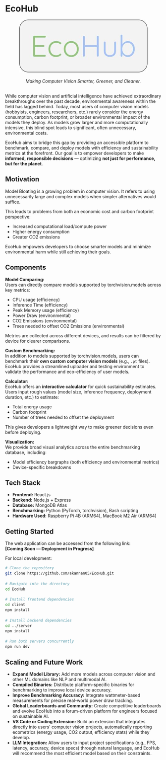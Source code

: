 # EcoHub

<div align="center">
  <img src="https://github.com/akannan05/EcoHub/blob/main/ecohub.jpg" />
  <br>
  <br>
  <em>Making Computer Vision Smarter, Greener, and Cleaner.</em>
</div>

<br>  

While computer vision and artificial intelligence have achieved extraordinary breakthroughs over the past decade, environmental awareness within the field has lagged behind. Today, most users of computer vision models (hobbyists, engineers, researchers, etc.) rarely consider the energy consumption, carbon footprint, or broader environmental impact of the models they deploy. As models grow larger and more computationally intensive, this blind spot leads to significant, often unnecessary, environmental costs.

EcoHub aims to bridge this gap by providing an accessible platform to benchmark, compare, and deploy models with efficiency and sustainability metrics at the forefront. Our goal is to empower developers to make **informed, responsible decisions** — optimizing **not just for performance, but for the planet**. 

## Motivation

Model Bloating is a growing problem in computer vision. It refers to using unnecessarily large and complex models when simpler alternatives would suffice.

This leads to problems from both an economic cost and carbon footprint perspective:
- Increased computational load/compute power
- Higher energy consumption
- Greater CO2 emissions
  
EcoHub empowers developers to choose smarter models and minimize environmental harm while still achieving their goals.

## Components

**Model Comparing:**  
Users can directly compare models supported by torchvision.models across key metrics:
- CPU usage (efficiency)
- Inference Time (efficiency)
- Peak Memory usage (efficiency)
- Power Draw (environmental)
- CO2 Emissions (environmental)
- Trees needed to offset CO2 Emissions (environmental)

Metrics are collected across different devices, and results can be filtered by device for clearer comparisons.

**Custom Benchmarking:**  
In addition to models supported by torchvision.models, users can benchmark their **own custom computer vision models** (e.g., `.pt` files). EcoHub provides a streamlined uploader and testing environment to validate the performance and eco-efficiency of user models.

**Calculator:**  
EcoHub offers an **interactive calculator** for quick sustainability estimates.  
Users input rough values (model size, inference frequency, deployment duration, etc.) to estimate:
- Total energy usage
- Carbon footprint
- Number of trees needed to offset the deployment

This gives developers a lightweight way to make greener decisions even before deploying.

**Visualization:**  
We provide broad visual analytics across the entire benchmarking database, including:
- Model efficiency bargraphs (both efficiency and environmental metrics)
- Device-specific breakdowns

## Tech Stack

- **Frontend:** React.js
- **Backend:** Node.js + Express
- **Database:** MongoDB Atlas
- **Benchmarking:** Python (PyTorch, torchvision), Bash scripting
- **Hardware Used:** Raspberry Pi 4B (ARM64), MacBook M2 Air (ARM64)

## Getting Started

The web application can be accessed from the following link:  
**[Coming Soon — Deployment in Progress]**

For local development:

```bash
# Clone the repository
git clone https://github.com/akannan05/EcoHub.git

# Navigate into the directory
cd EcoHub

# Install frontend dependencies
cd client
npm install

# Install backend dependencies
cd ../server
npm install

# Run both servers concurrently
npm run dev
```

## Scaling and Future Work

- **Expand Model Library:** Add more models across computer vision and other ML domains like NLP and multimodal AI.
- **Compiled Binaries:** Distribute platform-specific binaries for benchmarking to improve local device accuracy.
- **Improve Benchmarking Accuracy:** Integrate wattmeter-based measurements for precise real-world power draw tracking.
- **Global Leaderboards and Community:** Create competitive leaderboards and evolve EcoHub into a forum-driven platform for engineers focused on sustainable AI.
- **VS Code or Coding Extension:** Build an extension that integrates directly into users' computer vision projects, automatically reporting ecometrics (energy usage, CO2 output, efficiency stats) while they develop.
- **LLM Integration:** Allow users to input project specifications (e.g., FPS, latency, accuracy, device specs) through natural language, and EcoHub will recommend the most efficient model based on their constraints.
